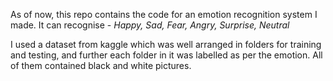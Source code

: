 As of now, this repo contains the code for an emotion recognition system I made. It can recognise - *Happy, Sad, Fear, Angry, Surprise, Neutral*

I used a dataset from kaggle which was well arranged in folders for training and testing, and further each folder in it was labelled as per the emotion. All of them contained black and white pictures.
